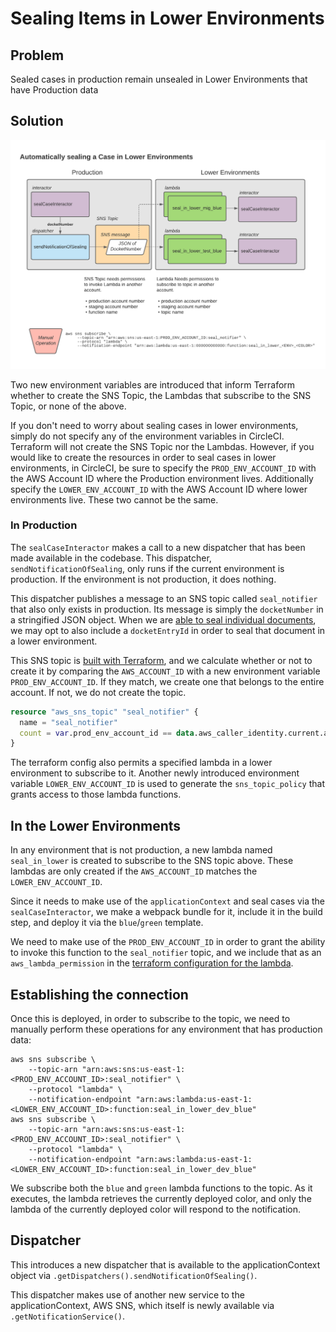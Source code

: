 # Sealing Items in Lower Environments

## Problem

Sealed cases in production remain unsealed in Lower Environments that have Production data

## Solution

![chart](./sealing-items-in-lower-environments.png)

Two new environment variables are introduced that inform Terraform whether to create the SNS Topic, the Lambdas that subscribe to the SNS Topic, or none of the above.

If you don't need to worry about sealing cases in lower environments, simply do not specify any of the environment variables in CircleCI. Terraform will not create the SNS Topic nor the Lambdas. However, if you would like to create the resources in order to seal cases in lower environments, in CircleCI, be sure to specify the `PROD_ENV_ACCOUNT_ID` with the AWS Account ID where the Production environment lives. Additionally specify the `LOWER_ENV_ACCOUNT_ID` with the AWS Account ID where lower environments live. These two cannot be the same.

### In Production

The `sealCaseInteractor` makes a call to a new dispatcher that has been made available in the codebase. This dispatcher, `sendNotificationOfSealing`, only runs if the current environment is production. If the environment is not production, it does nothing.

This dispatcher publishes a message to an SNS topic called `seal_notifier` that also only exists in production. Its message is simply the `docketNumber` in a stringified JSON object. When we are [able to seal individual documents](https://github.com/flexion/ef-cms/issues/4252), we may opt to also include a `docketEntryId` in order to seal that document in a lower environment.

This SNS topic is [built with Terraform](../../web-api/terraform/template/sns-sealed-cases.tf), and we calculate whether or not to create it by comparing the `AWS_ACCOUNT_ID` with a new environment variable `PROD_ENV_ACCOUNT_ID`. If they match, we create one that belongs to the entire account. If not, we do not create the topic.

```terraform
resource "aws_sns_topic" "seal_notifier" {
  name = "seal_notifier"
  count = var.prod_env_account_id == data.aws_caller_identity.current.account_id ? 1 : 0
}

```

The terraform config also permits a specified lambda in a lower environment to subscribe to it. Another newly introduced environment variable `LOWER_ENV_ACCOUNT_ID` is used to generate the `sns_topic_policy` that grants access to those lambda functions.

## In the Lower Environments

In any environment that is not production, a new lambda named `seal_in_lower` is created to subscribe to the SNS topic above. These lambdas are only created if the `AWS_ACCOUNT_ID` matches the `LOWER_ENV_ACCOUNT_ID`.

Since it needs to make use of the `applicationContext` and seal cases via the `sealCaseInteractor`, we make a webpack bundle for it, include it in the build step, and deploy it via the `blue`/`green` template.

We need to make use of the `PROD_ENV_ACCOUNT_ID` in order to grant the ability to invoke this function to the `seal_notifier` topic, and we include that as an `aws_lambda_permission` in the [terraform configuration for the lambda](../../web-api/terraform/api/seal-in-lower-environment.tf).

## Establishing the connection

Once this is deployed, in order to subscribe to the topic, we need to manually perform these operations for any environment that has production data:

```
aws sns subscribe \
    --topic-arn "arn:aws:sns:us-east-1:<PROD_ENV_ACCOUNT_ID>:seal_notifier" \
    --protocol "lambda" \
    --notification-endpoint "arn:aws:lambda:us-east-1:<LOWER_ENV_ACCOUNT_ID>:function:seal_in_lower_dev_blue"
aws sns subscribe \
    --topic-arn "arn:aws:sns:us-east-1:<PROD_ENV_ACCOUNT_ID>:seal_notifier" \
    --protocol "lambda" \
    --notification-endpoint "arn:aws:lambda:us-east-1:<LOWER_ENV_ACCOUNT_ID>:function:seal_in_lower_dev_blue"
```

We subscribe both the `blue` and `green` lambda functions to the topic. As it executes, the lambda retrieves the currently deployed color, and only the lambda of the currently deployed color will respond to the notification.

## Dispatcher

This introduces a new dispatcher that is available to the applicationContext object  via `.getDispatchers().sendNotificationOfSealing()`.

This dispatcher makes use of another new service to the applicationContext, AWS SNS, which itself is newly available via `.getNotificationService()`.
